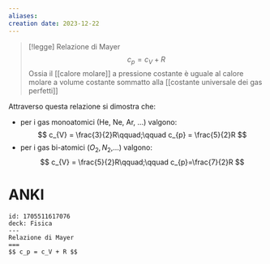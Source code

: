 ```yaml
---
aliases: 
creation date: 2023-12-22
---
```


>[!legge] Relazione di Mayer
>$$ c_{p} = c_{V} + R $$
>Ossia il [[calore molare]] a pressione costante è uguale al calore molare a volume costante sommatto alla [[costante universale dei gas perfetti]]


Attraverso questa  relazione si dimostra che:
- per i gas monoatomici (He, Ne, Ar, ...) valgono: $$ c_{V} = \frac{3}{2}R\qquad;\qquad c_{p} = \frac{5}{2}R $$
- per i gas bi-atomici ($O_2, N_{2}$,...) valgono: $$ c_{V} = \frac{5}{2}R\qquad;\qquad c_{p}=\frac{7}{2}R $$

# ANKI

```anki
id: 1705511617076
deck: Fisica
---
Relazione di Mayer
===
$$ c_p = c_V + R $$
```
